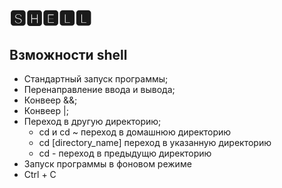 # 🆂🅷🅴🅻🅻 
## Взможности shell
- Стандартный запуск программы;
- Перенаправление ввода и вывода;
- Конвеер &&;
- Конвеер |;
- Переход в другую директорию;
    - cd и cd ~ переход в домашнюю директорию
    - cd [directory_name] переход в указанную директорию
    - cd - переход в предыдущю директорию
- Запуск программы в фоновом режиме
- Ctrl + C
